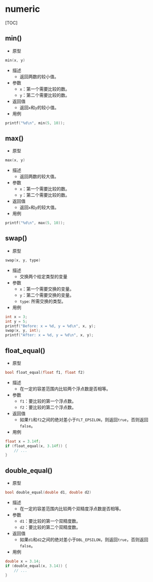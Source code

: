 # numeric

[TOC]



## min()

- 原型

```c
min(x, y)
```

- 描述
    - 返回两数的较小值。
- 参数
    - `x`：第一个需要比较的数。
    - `y`：第二个需要比较的数。
- 返回值
    - 返回`x`和`y`的较小值。
- 用例

```c
printf("%d\n", min(5, 10));
```



## max()

- 原型

```c
max(x, y)
```

- 描述
    - 返回两数的较大值。
- 参数
    - `x`：第一个需要比较的数。
    - `y`：第二个需要比较的数。
- 返回值
    - 返回`x`和`y`的较大值。
- 用例

```c
printf("%d\n", max(5, 10));
```



## swap()

- 原型

```c
swap(x, y, type)
```

- 描述
    - 交换两个给定类型的变量
- 参数
    - `x`：第一个需要交换的变量。
    - `y`：第二个需要交换的变量。
    - `type`: 所需交换的类型。
- 用例

```c
int x = 3;
int y = 5;
printf("Before: x = %d, y = %d\n", x, y);
swap(x, y, int);
printf("After: x = %d, y = %d\n", x, y);
```



## float_equal()

- 原型

```c
bool float_equal(float f1, float f2)
```

- 描述
    - 在一定的容差范围内比较两个浮点数是否相等。
- 参数
    - `f1`：要比较的第一个浮点数。
    - `f2`：要比较的第二个浮点数。
- 返回值
    - 如果`f1`和`f2`之间的绝对差小于`FLT_EPSILON`，则返回`true`，否则返回`false`。
- 用例

```c
float x = 3.14f;
if (float_equal(x, 3.14f)) {
    // ...
}
```



## double_equal()

- 原型

```c
bool double_equal(double d1, double d2)
```

- 描述
    - 在一定的容差范围内比较两个双精度浮点数是否相等。
- 参数
    - `d1`：要比较的第一个双精度数。
    - `d2`：要比较的第二个双精度数。
- 返回值
    - 如果`d1`和`d2`之间的绝对差小于`DBL_EPSILON`，则返回`true`，否则返回`false`。
- 用例

```c
double x = 3.14;
if (double_equal(x, 3.14)) {
    // ...
}
```

